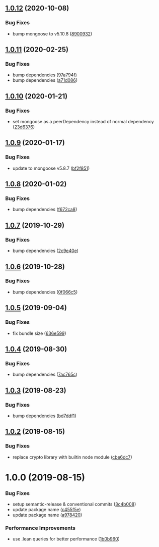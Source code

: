 ## [1.0.12](https://github.com/khaledosman/mongoose-jobqueue/compare/v1.0.11...v1.0.12) (2020-10-08)


### Bug Fixes

* bump mongoose to v5.10.8 ([8900932](https://github.com/khaledosman/mongoose-jobqueue/commit/89009327bfc740d3f31ac66746f1bae7cd590b14))

## [1.0.11](https://github.com/khaledosman/mongoose-jobqueue/compare/v1.0.10...v1.0.11) (2020-02-25)


### Bug Fixes

* bump dependencies ([97a794f](https://github.com/khaledosman/mongoose-jobqueue/commit/97a794f3eecd6b6e102ad08613bc97f9379cc72e))
* bump dependencies ([a71d086](https://github.com/khaledosman/mongoose-jobqueue/commit/a71d086ce495acc6b351e2af0ab5363da6434d49))

## [1.0.10](https://github.com/khaledosman/mongoose-jobqueue/compare/v1.0.9...v1.0.10) (2020-01-21)


### Bug Fixes

* set mongoose as a peerDependency instead of normal dependency ([23d6376](https://github.com/khaledosman/mongoose-jobqueue/commit/23d6376c276eb7d82783da372eb36253a232b233))

## [1.0.9](https://github.com/khaledosman/mongoose-jobqueue/compare/v1.0.8...v1.0.9) (2020-01-17)


### Bug Fixes

* update to mongoose v5.8.7 ([bf2f851](https://github.com/khaledosman/mongoose-jobqueue/commit/bf2f851e43f56c0e5093894f4c2e22f9e8a3f394))

## [1.0.8](https://github.com/khaledosman/mongoose-jobqueue/compare/v1.0.7...v1.0.8) (2020-01-02)


### Bug Fixes

* bump dependencies ([f672ca8](https://github.com/khaledosman/mongoose-jobqueue/commit/f672ca8be7b2fde615dcfc8be0e9d1050531e981))

## [1.0.7](https://github.com/khaledosman/mongoose-jobqueue/compare/v1.0.6...v1.0.7) (2019-10-29)


### Bug Fixes

* bump dependencies ([2c9e40e](https://github.com/khaledosman/mongoose-jobqueue/commit/2c9e40ef8bf52ac0fb7fe0df70f039f3e76e121c))

## [1.0.6](https://github.com/khaledosman/mongoose-jobqueue/compare/v1.0.5...v1.0.6) (2019-10-28)


### Bug Fixes

* bump dependencies ([0f066c5](https://github.com/khaledosman/mongoose-jobqueue/commit/0f066c5))

## [1.0.5](https://github.com/khaledosman/mongoose-jobqueue/compare/v1.0.4...v1.0.5) (2019-09-04)


### Bug Fixes

* fix bundle size ([636e599](https://github.com/khaledosman/mongoose-jobqueue/commit/636e599))

## [1.0.4](https://github.com/khaledosman/mongoose-jobqueue/compare/v1.0.3...v1.0.4) (2019-08-30)


### Bug Fixes

* bump dependencies ([7ac765c](https://github.com/khaledosman/mongoose-jobqueue/commit/7ac765c))

## [1.0.3](https://github.com/khaledosman/mongoose-jobqueue/compare/v1.0.2...v1.0.3) (2019-08-23)


### Bug Fixes

* bump dependencies ([bd7ddf1](https://github.com/khaledosman/mongoose-jobqueue/commit/bd7ddf1))

## [1.0.2](https://github.com/khaledosman/mongoose-jobqueue/compare/v1.0.1...v1.0.2) (2019-08-15)


### Bug Fixes

* replace crypto library with builtin node module ([cbe6dc7](https://github.com/khaledosman/mongoose-jobqueue/commit/cbe6dc7))

# 1.0.0 (2019-08-15)


### Bug Fixes

* setup semantic-release & conventional commits ([3c4b008](https://github.com/khaledosman/mongoose-jobqueue/commit/3c4b008))
* update package name ([c455f5e](https://github.com/khaledosman/mongoose-jobqueue/commit/c455f5e))
* update package name ([a978420](https://github.com/khaledosman/mongoose-jobqueue/commit/a978420))


### Performance Improvements

* use .lean queries for better performance ([1b0b960](https://github.com/khaledosman/mongoose-jobqueue/commit/1b0b960))
